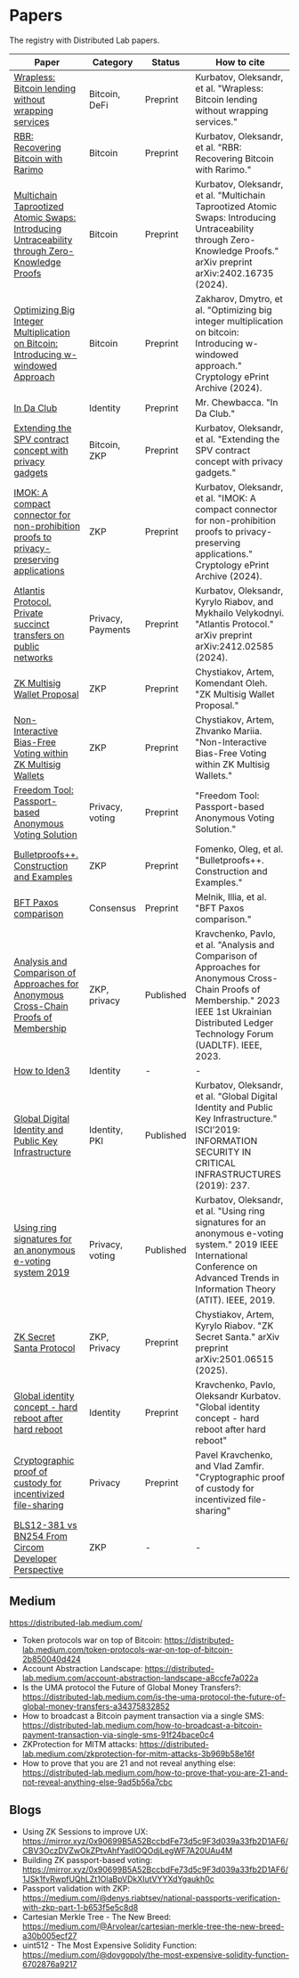 # Papers

The registry with Distributed Lab papers.

| Paper |  Category |  Status | How to cite  | 
|---|---|---|---|
| [Wrapless: Bitcoin lending without wrapping services](https://github.com/distributed-lab/papers/tree/main/Wrapless-v.0.2) | Bitcoin, DeFi | Preprint | Kurbatov, Oleksandr, et al. "Wrapless: Bitcoin lending without wrapping services." |
| [RBR: Recovering Bitcoin with Rarimo](https://github.com/distributed-lab/papers/tree/main/rbr) | Bitcoin | Preprint | Kurbatov, Oleksandr, et al. "RBR: Recovering Bitcoin with Rarimo." |
| [Multichain Taprootized Atomic Swaps: Introducing Untraceability through Zero-Knowledge Proofs](https://arxiv.org/abs/2402.16735) | Bitcoin | Preprint | Kurbatov, Oleksandr, et al. "Multichain Taprootized Atomic Swaps: Introducing Untraceability through Zero-Knowledge Proofs." arXiv preprint arXiv:2402.16735 (2024). |
| [Optimizing Big Integer Multiplication on Bitcoin: Introducing w-windowed Approach](https://eprint.iacr.org/2024/1236.pdf) | Bitcoin | Preprint | Zakharov, Dmytro, et al. "Optimizing big integer multiplication on bitcoin: Introducing w-windowed approach." Cryptology ePrint Archive (2024).
| [In Da Club](https://github.com/distributed-lab/papers/blob/main/in-da-club/In_Da_Club.pdf) | Identity | Preprint | Mr. Chewbacca. "In Da Club."
| [Extending the SPV contract concept with privacy gadgets](https://github.com/distributed-lab/papers/blob/main/spv/Extending_the_SPV_contract_concept_with_privacy_gadgets.pdf) | Bitcoin, ZKP | Preprint | Kurbatov, Oleksandr, et al. "Extending the SPV contract concept with privacy gadgets." |
| [IMOK: A compact connector for non-prohibition proofs to privacy-preserving applications](https://eprint.iacr.org/2024/1868) | ZKP | Preprint | Kurbatov, Oleksandr, et al. "IMOK: A compact connector for non-prohibition proofs to privacy-preserving applications." Cryptology ePrint Archive (2024).
| [Atlantis Protocol. Private succinct transfers on public networks](https://arxiv.org/pdf/2412.02585) | Privacy, Payments | Preprint | Kurbatov, Oleksandr, Kyrylo Riabov, and Mykhailo Velykodnyi. "Atlantis Protocol." arXiv preprint arXiv:2412.02585 (2024).
| [ZK Multisig Wallet Proposal](https://github.com/distributed-lab/papers/blob/main/zk-multisig/zk_multisig.pdf) | ZKP | Preprint | Chystiakov, Artem, Komendant Oleh. "ZK Multisig Wallet Proposal." |
| [Non-Interactive Bias-Free Voting within ZK Multisig Wallets](https://github.com/distributed-lab/papers/blob/main/zk-multisig/Non_Interactive_Bias_free_Voting_Within_ZK_Multisig_Wallets.pdf) | ZKP | Preprint | Chystiakov, Artem, Zhvanko Mariia. "Non-Interactive Bias-Free Voting within ZK Multisig Wallets." |
| [Freedom Tool: Passport-based Anonymous Voting Solution](https://github.com/distributed-lab/papers/blob/main/freedom-tool/Freedom_Tool.pdf) | Privacy, voting | Preprint | "Freedom Tool: Passport-based Anonymous Voting Solution."  
| [Bulletproofs++. Construction and Examples](https://github.com/distributed-lab/papers/blob/main/bulletproofs/Review_paper_on_BP.pdf) | ZKP | Preprint | Fomenko, Oleg, et al. "Bulletproofs++. Construction and Examples." |
| [BFT Paxos comparison](https://github.com/distributed-lab/papers/blob/main/bft-paxos/BFT_Paxos_comparison.pdf) | Consensus | Preprint | Melnik, Illia, et al. "BFT Paxos comparison."
| [Analysis and Comparison of Approaches for Anonymous Cross-Chain Proofs of Membership](https://ieeexplore.ieee.org/abstract/document/10549513) | ZKP, privacy  | Published  | Kravchenko, Pavlo, et al. "Analysis and Comparison of Approaches for Anonymous Cross-Chain Proofs of Membership." 2023 IEEE 1st Ukrainian Distributed Ledger Technology Forum (UADLTF). IEEE, 2023.  |
| [How to Iden3](https://github.com/distributed-lab/papers/blob/main/iden3/How-to-Iden3.pdf) |  Identity | - | - |
| [Global Digital Identity and Public Key Infrastructure](https://osf.io/u3bt4/download#page=238)  | Identity, PKI  | Published  | Kurbatov, Oleksandr, et al. "Global Digital Identity and Public Key Infrastructure." ISCI’2019: INFORMATION SECURITY IN CRITICAL INFRASTRUCTURES (2019): 237. |
| [Using ring signatures for an anonymous e-voting system 2019](https://ieeexplore.ieee.org/abstract/document/9030447) | Privacy, voting | Published | Kurbatov, Oleksandr, et al. "Using ring signatures for an anonymous e-voting system." 2019 IEEE International Conference on Advanced Trends in Information Theory (ATIT). IEEE, 2019. |
| [ZK Secret Santa Protocol](https://arxiv.org/pdf/2501.06515) | ZKP, Privacy | Preprint | Chystiakov, Artem, Kyrylo Riabov. "ZK Secret Santa." arXiv preprint arXiv:2501.06515 (2025). |
| [Global identity concept - hard reboot after hard reboot](https://docs.google.com/document/d/15TIrh6LLdHRT6ZPoNt75lPXpATOfATGQVqj-TxjKa5s/edit?tab=t.0#heading=h.ojfy14o6y8o8) | Identity | Preprint | Kravchenko, Pavlo, Oleksandr Kurbatov. "Global identity concept - hard reboot after hard reboot" |
| [Cryptographic proof of custody for incentivized file-sharing](https://docs.google.com/document/d/1F81ulKEZFPIGNEVRsx0H1gl2YRtf0mUMsX011BzSjnY/edit?tab=t.0#heading=h.690s2lxr6afk) | Privacy | Preprint | Pavel Kravchenko, and Vlad Zamfir. "Cryptographic proof of custody for incentivized file-sharing"|
| [BLS12-381 vs BN254 From Circom Developer Perspective](https://github.com/distributed-lab/papers/blob/main/circom/bls12_381_vs_bn254.pdf) | ZKP | - | - |

## Medium

https://distributed-lab.medium.com/

- Token protocols war on top of Bitcoin: https://distributed-lab.medium.com/token-protocols-war-on-top-of-bitcoin-2b850040d424
- Account Abstraction Landscape: https://distributed-lab.medium.com/account-abstraction-landscape-a8ccfe7a022a
- Is the UMA protocol the Future of Global Money Transfers?: https://distributed-lab.medium.com/is-the-uma-protocol-the-future-of-global-money-transfers-a34375832852
- How to broadcast a Bitcoin payment transaction via a single SMS: https://distributed-lab.medium.com/how-to-broadcast-a-bitcoin-payment-transaction-via-single-sms-91f24bace0c4
- ZKProtection for MITM attacks: https://distributed-lab.medium.com/zkprotection-for-mitm-attacks-3b969b58e16f
- How to prove that you are 21 and not reveal anything else: https://distributed-lab.medium.com/how-to-prove-that-you-are-21-and-not-reveal-anything-else-9ad5b56a7cbc

## Blogs

- Using ZK Sessions to improve UX: https://mirror.xyz/0x90699B5A52BccbdFe73d5c9F3d039a33fb2D1AF6/CBV3OczDVZwOkZPtvAhfYadlOQOdjLegWF7A20UAu4M
- Building ZK passport-based voting: https://mirror.xyz/0x90699B5A52BccbdFe73d5c9F3d039a33fb2D1AF6/1JSk1fvRwpfUQhLZt1OlaBpVDkXIutVYYXdYgaukh0c
- Passport validation with ZKP: https://medium.com/@denys.riabtsev/national-passports-verification-with-zkp-part-1-b653f5e5c8d8
- Cartesian Merkle Tree - The New Breed: https://medium.com/@Arvolear/cartesian-merkle-tree-the-new-breed-a30b005ecf27
- uint512 - The Most Expensive Solidity Function: https://medium.com/@dovgopoly/the-most-expensive-solidity-function-6702876a9217

